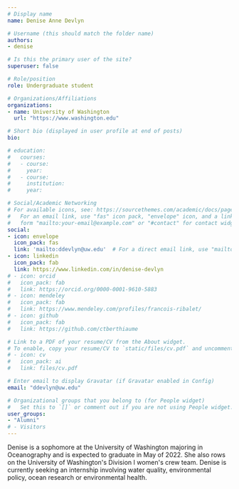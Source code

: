 ```yaml
---
# Display name
name: Denise Anne Devlyn

# Username (this should match the folder name)
authors:
- denise

# Is this the primary user of the site?
superuser: false

# Role/position
role: Undergraduate student

# Organizations/Affiliations
organizations:
- name: University of Washington
  url: "https://www.washington.edu"

# Short bio (displayed in user profile at end of posts)
bio: 

# education:
#   courses:
#   - course: 
#     year: 
#   - course: 
#     institution: 
#     year: 

# Social/Academic Networking
# For available icons, see: https://sourcethemes.com/academic/docs/page-builder/#icons
#   For an email link, use "fas" icon pack, "envelope" icon, and a link in the
#   form "mailto:your-email@example.com" or "#contact" for contact widget.
social:
- icon: envelope
  icon_pack: fas
  link: 'mailto:ddevlyn@uw.edu'  # For a direct email link, use "mailto:test@example.org".
- icon: linkedin
  icon_pack: fab
  link: https://www.linkedin.com/in/denise-devlyn
# - icon: orcid
#   icon_pack: fab
#   link: https://orcid.org/0000-0001-9610-5883
# - icon: mendeley
#   icon_pack: fab
#   link: https://www.mendeley.com/profiles/francois-ribalet/  
# - icon: github
#   icon_pack: fab
#   link: https://github.com/ctberthiaume 

# Link to a PDF of your resume/CV from the About widget.
# To enable, copy your resume/CV to `static/files/cv.pdf` and uncomment the lines below.
# - icon: cv
#   icon_pack: ai
#   link: files/cv.pdf

# Enter email to display Gravatar (if Gravatar enabled in Config)
email: "ddevlyn@uw.edu"

# Organizational groups that you belong to (for People widget)
#   Set this to `[]` or comment out if you are not using People widget.
user_groups:
- "Alumni"
# - Visitors
---
```

Denise is a sophomore at the University of Washington majoring in Oceanography and is expected to graduate in May of 2022. She also rows on the University of Washington's Division I women's crew team. Denise is currently seeking an internship involving water quality, environmental policy, ocean research or environmental health.
